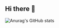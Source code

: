 ## Hi there 👋

![Anurag's GitHub stats](https://github-readme-stats.vercel.app/api?username=Jezhora&show_icons=true&theme=radical)

